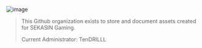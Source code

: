 ![image](https://github.com/SEKASIN/.github/assets/32621403/b1b93887-8a21-4722-9ed3-455a564f2867)

> This Github organization exists to store and document assets created for SEKASIN Gaming.
> 
> Current Administrator: TenDRILLL
